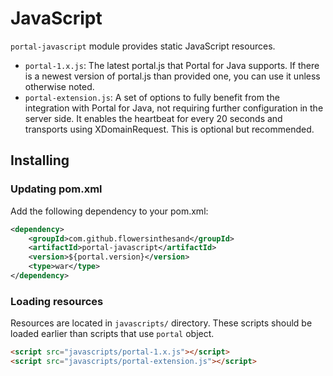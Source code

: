 # JavaScript
`portal-javascript` module provides static JavaScript resources.
* `portal-1.x.js`: The latest portal.js that Portal for Java supports. If there is a newest version of portal.js than provided one, you can use it unless otherwise noted.
* `portal-extension.js`: A set of options to fully benefit from the integration with Portal for Java, not requiring further configuration in the server side. It enables the heartbeat for every 20 seconds and transports using XDomainRequest. This is optional but recommended.
 
## Installing
### Updating pom.xml
Add the following dependency to your pom.xml:
```xml
<dependency>
    <groupId>com.github.flowersinthesand</groupId>
    <artifactId>portal-javascript</artifactId>
    <version>${portal.version}</version>
    <type>war</type>
</dependency>
```

### Loading resources
Resources are located in `javascripts/` directory. These scripts should be loaded earlier than scripts that use `portal` object.

```html
<script src="javascripts/portal-1.x.js"></script>
<script src="javascripts/portal-extension.js"></script>
```